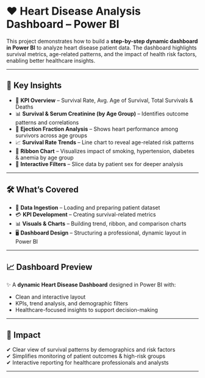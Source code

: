

# ❤️ Heart Disease Analysis Dashboard – Power BI  

This project demonstrates how to build a **step-by-step dynamic dashboard in Power BI** to analyze heart disease patient data. The dashboard highlights survival metrics, age-related patterns, and the impact of health risk factors, enabling better healthcare insights.  

---

## 🚀 Key Insights  

- 📌 **KPI Overview** – Survival Rate, Avg. Age of Survival, Total Survivals & Deaths  
- 📊 **Survival & Serum Creatinine (by Age Group)** – Identifies outcome patterns and correlations  
- 💓 **Ejection Fraction Analysis** – Shows heart performance among survivors across age groups  
- 📈 **Survival Rate Trends** – Line chart to reveal age-related risk patterns  
- 🎀 **Ribbon Chart** – Visualizes impact of smoking, hypertension, diabetes & anemia by age group  
- 🔎 **Interactive Filters** – Slice data by patient sex for deeper analysis  

---

## 🛠️ What’s Covered  

- 📝 **Data Ingestion** – Loading and preparing patient dataset  
- 💳 **KPI Development** – Creating survival-related metrics  
- 📊 **Visuals & Charts** – Building trend, ribbon, and comparison charts  
- 🖥️ **Dashboard Design** – Structuring a professional, dynamic layout in Power BI  

---

## 📈 Dashboard Preview  

✨ A **dynamic Heart Disease Dashboard** designed in Power BI with:  
- Clean and interactive layout  
- KPIs, trend analysis, and demographic filters  
- Healthcare-focused insights to support decision-making  

---

## 🌟 Impact  

✔ Clear view of survival patterns by demographics and risk factors  
✔ Simplifies monitoring of patient outcomes & high-risk groups  
✔ Interactive reporting for healthcare professionals and analysts  

---
